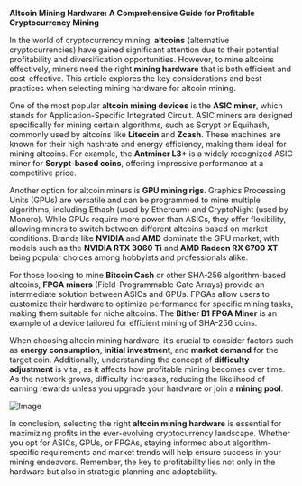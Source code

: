 **Altcoin Mining Hardware: A Comprehensive Guide for Profitable Cryptocurrency Mining**

In the world of cryptocurrency mining, **altcoins** (alternative cryptocurrencies) have gained significant attention due to their potential profitability and diversification opportunities. However, to mine altcoins effectively, miners need the right **mining hardware** that is both efficient and cost-effective. This article explores the key considerations and best practices when selecting mining hardware for altcoin mining.

One of the most popular **altcoin mining devices** is the **ASIC miner**, which stands for Application-Specific Integrated Circuit. ASIC miners are designed specifically for mining certain algorithms, such as Scrypt or Equihash, commonly used by altcoins like **Litecoin** and **Zcash**. These machines are known for their high hashrate and energy efficiency, making them ideal for mining altcoins. For example, the **Antminer L3+** is a widely recognized ASIC miner for **Scrypt-based coins**, offering impressive performance at a competitive price.

Another option for altcoin miners is **GPU mining rigs**. Graphics Processing Units (GPUs) are versatile and can be programmed to mine multiple algorithms, including Ethash (used by Ethereum) and CryptoNight (used by Monero). While GPUs require more power than ASICs, they offer flexibility, allowing miners to switch between different altcoins based on market conditions. Brands like **NVIDIA** and **AMD** dominate the GPU market, with models such as the **NVIDIA RTX 3060 Ti** and **AMD Radeon RX 6700 XT** being popular choices among hobbyists and professionals alike.

For those looking to mine **Bitcoin Cash** or other SHA-256 algorithm-based altcoins, **FPGA miners** (Field-Programmable Gate Arrays) provide an intermediate solution between ASICs and GPUs. FPGAs allow users to customize their hardware to optimize performance for specific mining tasks, making them suitable for niche altcoins. The **Bither B1 FPGA Miner** is an example of a device tailored for efficient mining of SHA-256 coins.

When choosing altcoin mining hardware, it’s crucial to consider factors such as **energy consumption**, **initial investment**, and **market demand** for the target coin. Additionally, understanding the concept of **difficulty adjustment** is vital, as it affects how profitable mining becomes over time. As the network grows, difficulty increases, reducing the likelihood of earning rewards unless you upgrade your hardware or join a **mining pool**.

![Image](https://github.com/user-attachments/assets/b8266eee-691e-4ee1-99ef-bfa10d234fd4)

In conclusion, selecting the right **altcoin mining hardware** is essential for maximizing profits in the ever-evolving cryptocurrency landscape. Whether you opt for ASICs, GPUs, or FPGAs, staying informed about algorithm-specific requirements and market trends will help ensure success in your mining endeavors. Remember, the key to profitability lies not only in the hardware but also in strategic planning and adaptability.